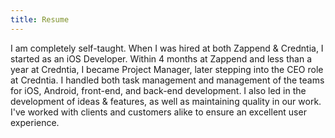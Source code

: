 ```yaml
---
title: Resume
---
```


I am completely self-taught. When I was hired at both Zappend & Credntia, I started as an iOS Developer. Within 4 months at Zappend and less than a year at Credntia, I became Project Manager, later stepping into the CEO role at Credntia. I handled both task management and management of the teams for iOS, Android, front-end, and back-end development. I also led in the development of ideas & features, as well as maintaining quality in our work. I've worked with clients and customers alike to ensure an excellent user experience.
